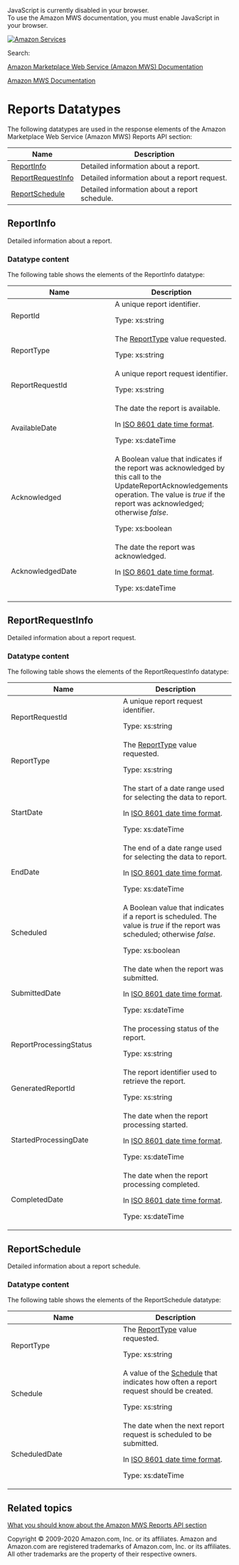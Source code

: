 <div id="MWSDX_noscript">

JavaScript is currently disabled in your browser.  
To use the Amazon MWS documentation, you must enable JavaScript in your
browser.

</div>

<div id="MWSDX_divtop">

[![Amazon
Services](https://images-na.ssl-images-amazon.com/images/G/08/mwsportal/fr_FR/amazonservices.gif "Amazon Services")](http://services.amazon.fr)

<div id="MWSDX_search">

<span id="MWSDX_searchlbl">Search:</span>

</div>

  
<span id="MWSDX_titlebar">[Amazon Marketplace Web Service (Amazon MWS)
Documentation](https://developer.amazonservices.fr/gp/mws/docs.html)</span>

</div>

<div id="MWSDX_divbottom">

<div id="MWSDX_divleft">

<div id="MWSDX_toc">

</div>

</div>

<div id="MWSDX_divright">

<div id="MWSDX_content">

<span id="MWSDX_breadcrumbs">[Amazon MWS
Documentation](https://developer.amazonservices.fr/gp/mws/docs.html)</span>

<div id="Reports_Datatypes" class="nested0">

# Reports Datatypes

<div class="body">

The following datatypes are used in the response elements of the <span
class="ph">Amazon Marketplace Web Service (Amazon MWS)</span> <span
class="ph">Reports API section</span>:

<div class="tablenoborder">

| Name                                                                                                                 | Description                                                           |
|----------------------------------------------------------------------------------------------------------------------|-----------------------------------------------------------------------|
| <a href="#ReportInfo" class="xref" title="Detailed information about a report.">ReportInfo</a>                       | <span class="ph">Detailed information about a report.</span>          |
| <a href="#ReportRequestInfo" class="xref" title="Detailed information about a report request.">ReportRequestInfo</a> | <span class="ph">Detailed information about a report request.</span>  |
| <a href="#ReportSchedule" class="xref" title="Detailed information about a report schedule.">ReportSchedule</a>      | <span class="ph">Detailed information about a report schedule.</span> |

</div>

</div>

<div id="ReportInfo" class="topic nested1">

## ReportInfo

<div class="body">

<span class="ph">Detailed information about a report.</span>

<div class="section">

### Datatype content

The following table shows the elements of the <span
class="keyword parmname">ReportInfo</span> datatype:

<div class="tablenoborder">

<table class="table" data-cellpadding="4" data-cellspacing="0" data-summary="" data-frame="border" data-border="1" data-rules="all">
<colgroup>
<col style="width: 50%" />
<col style="width: 50%" />
</colgroup>
<thead class="thead" data-align="left">
<tr class="header row">
<th id="d275951e193" class="entry" data-valign="top" width="50%">Name</th>
<th id="d275951e196" class="entry" data-valign="top" width="50%">Description</th>
</tr>
</thead>
<tbody class="tbody">
<tr class="odd row">
<td class="entry" data-valign="top" width="50%" headers="d275951e193 "><span class="keyword parmname">ReportId</span></td>
<td class="entry" data-valign="top" width="50%" headers="d275951e196 "><span class="ph">A unique report identifier.</span>
<p><span class="ph">Type: xs:string</span></p></td>
</tr>
<tr class="even row">
<td class="entry" data-valign="top" width="50%" headers="d275951e193 "><span class="keyword parmname">ReportType</span></td>
<td class="entry" data-valign="top" width="50%" headers="d275951e196 "><span class="ph">The <a href="Reports_ReportType.md" class="xref" title="An enumeration of the types of reports that can be requested from Amazon MWS.">ReportType</a> value requested.</span>
<p><span class="ph">Type: xs:string</span></p></td>
</tr>
<tr class="odd row">
<td class="entry" data-valign="top" width="50%" headers="d275951e193 "><span class="keyword parmname">ReportRequestId</span></td>
<td class="entry" data-valign="top" width="50%" headers="d275951e196 "><span class="ph">A unique report request identifier.</span>
<p><span class="ph">Type: xs:string</span></p></td>
</tr>
<tr class="even row">
<td class="entry" data-valign="top" width="50%" headers="d275951e193 "><span class="keyword parmname">AvailableDate</span></td>
<td class="entry" data-valign="top" width="50%" headers="d275951e196 "><span class="ph">The date the report is available.</span>
<p>In <span class="ph"><a href="../dev_guide/DG_ISO8601.md" class="xref">ISO 8601 date time format</a></span>.</p>
<p><span class="ph">Type: xs:dateTime</span></p></td>
</tr>
<tr class="odd row">
<td class="entry" data-valign="top" width="50%" headers="d275951e193 "><span class="keyword parmname">Acknowledged</span></td>
<td class="entry" data-valign="top" width="50%" headers="d275951e196 ">A Boolean value that indicates if the report was acknowledged by this call to the <span class="keyword apiname">UpdateReportAcknowledgements</span> operation. The value is <var class="keyword varname">true</var> if the report was acknowledged; otherwise <var class="keyword varname">false</var>.
<p><span class="ph">Type: xs:boolean</span></p></td>
</tr>
<tr class="even row">
<td class="entry" data-valign="top" width="50%" headers="d275951e193 "><span class="keyword parmname">AcknowledgedDate</span></td>
<td class="entry" data-valign="top" width="50%" headers="d275951e196 ">The date the report was acknowledged.
<p>In <span class="ph"><a href="../dev_guide/DG_ISO8601.md" class="xref">ISO 8601 date time format</a></span>.</p>
<p><span class="ph">Type: xs:dateTime</span></p></td>
</tr>
</tbody>
</table>

</div>

</div>

</div>

</div>

<div id="ReportRequestInfo" class="topic nested1">

## ReportRequestInfo

<div class="body">

<span class="ph">Detailed information about a report request.</span>

<div class="section">

### Datatype content

The following table shows the elements of the <span
class="keyword parmname">ReportRequestInfo</span> datatype:

<div class="tablenoborder">

<table class="table" data-cellpadding="4" data-cellspacing="0" data-summary="" data-frame="border" data-border="1" data-rules="all">
<colgroup>
<col style="width: 50%" />
<col style="width: 50%" />
</colgroup>
<thead class="thead" data-align="left">
<tr class="header row">
<th id="d275951e410" class="entry" data-valign="top" width="50%">Name</th>
<th id="d275951e413" class="entry" data-valign="top" width="50%">Description</th>
</tr>
</thead>
<tbody class="tbody">
<tr class="odd row">
<td class="entry" data-valign="top" width="50%" headers="d275951e410 "><span class="keyword parmname">ReportRequestId</span></td>
<td class="entry" data-valign="top" width="50%" headers="d275951e413 "><span class="ph">A unique report request identifier.</span>
<p><span class="ph">Type: xs:string</span></p></td>
</tr>
<tr class="even row">
<td class="entry" data-valign="top" width="50%" headers="d275951e410 "><span class="keyword parmname">ReportType</span></td>
<td class="entry" data-valign="top" width="50%" headers="d275951e413 "><span class="ph">The <a href="Reports_ReportType.md" class="xref" title="An enumeration of the types of reports that can be requested from Amazon MWS.">ReportType</a> value requested.</span>
<p><span class="ph">Type: xs:string</span></p></td>
</tr>
<tr class="odd row">
<td class="entry" data-valign="top" width="50%" headers="d275951e410 "><span class="keyword parmname">StartDate</span></td>
<td class="entry" data-valign="top" width="50%" headers="d275951e413 "><span class="ph">The start of a date range used for selecting the data to report.</span>
<p>In <span class="ph"><a href="../dev_guide/DG_ISO8601.md" class="xref">ISO 8601 date time format</a></span>.</p>
<p><span class="ph">Type: xs:dateTime</span></p></td>
</tr>
<tr id="ReportRequestInfo__resp_EndDate" class="even row">
<td class="entry" data-valign="top" width="50%" headers="d275951e410 "><span class="keyword parmname">EndDate</span></td>
<td class="entry" data-valign="top" width="50%" headers="d275951e413 "><span class="ph">The end of a date range used for selecting the data to report.</span>
<p>In <span class="ph"><a href="../dev_guide/DG_ISO8601.md" class="xref">ISO 8601 date time format</a></span>.</p>
<p><span class="ph">Type: xs:dateTime</span></p></td>
</tr>
<tr class="odd row">
<td class="entry" data-valign="top" width="50%" headers="d275951e410 "><span class="keyword parmname">Scheduled</span></td>
<td class="entry" data-valign="top" width="50%" headers="d275951e413 "><span class="ph">A Boolean value that indicates if a report is scheduled. The value is <var class="keyword varname">true</var> if the report was scheduled; otherwise <var class="keyword varname">false</var>.</span>
<p><span class="ph">Type: xs:boolean</span></p></td>
</tr>
<tr class="even row">
<td class="entry" data-valign="top" width="50%" headers="d275951e410 "><span class="keyword parmname">SubmittedDate</span></td>
<td class="entry" data-valign="top" width="50%" headers="d275951e413 "><span class="ph">The date when the report was submitted.</span>
<p>In <span class="ph"><a href="../dev_guide/DG_ISO8601.md" class="xref">ISO 8601 date time format</a></span>.</p>
<p><span class="ph">Type: xs:dateTime</span></p></td>
</tr>
<tr class="odd row">
<td class="entry" data-valign="top" width="50%" headers="d275951e410 "><span class="keyword parmname">ReportProcessingStatus</span></td>
<td class="entry" data-valign="top" width="50%" headers="d275951e413 "><span class="ph">The processing status of the report.</span>
<p><span class="ph">Type: xs:string</span></p></td>
</tr>
<tr class="even row">
<td class="entry" data-valign="top" width="50%" headers="d275951e410 "><span class="keyword parmname">GeneratedReportId</span></td>
<td class="entry" data-valign="top" width="50%" headers="d275951e413 ">The report identifier used to retrieve the report.
<p><span class="ph">Type: xs:string</span></p></td>
</tr>
<tr class="odd row">
<td class="entry" data-valign="top" width="50%" headers="d275951e410 "><span class="keyword parmname">StartedProcessingDate</span></td>
<td class="entry" data-valign="top" width="50%" headers="d275951e413 ">The date when the report processing started.
<p>In <span class="ph"><a href="../dev_guide/DG_ISO8601.md" class="xref">ISO 8601 date time format</a></span>.</p>
<p><span class="ph">Type: xs:dateTime</span></p></td>
</tr>
<tr class="even row">
<td class="entry" data-valign="top" width="50%" headers="d275951e410 "><span class="keyword parmname">CompletedDate</span></td>
<td class="entry" data-valign="top" width="50%" headers="d275951e413 ">The date when the report processing completed.
<p>In <span class="ph"><a href="../dev_guide/DG_ISO8601.md" class="xref">ISO 8601 date time format</a></span>.</p>
<p><span class="ph">Type: xs:dateTime</span></p></td>
</tr>
</tbody>
</table>

</div>

</div>

</div>

</div>

<div id="ReportSchedule" class="topic nested1">

## ReportSchedule

<div class="body">

<span class="ph">Detailed information about a report schedule.</span>

<div class="section">

### Datatype content

The following table shows the elements of the <span
class="keyword parmname">ReportSchedule</span> datatype:

<div class="tablenoborder">

<table class="table" data-cellpadding="4" data-cellspacing="0" data-summary="" data-frame="border" data-border="1" data-rules="all">
<colgroup>
<col style="width: 50%" />
<col style="width: 50%" />
</colgroup>
<thead class="thead" data-align="left">
<tr class="header row">
<th id="d275951e712" class="entry" data-valign="top" width="50%">Name</th>
<th id="d275951e715" class="entry" data-valign="top" width="50%">Description</th>
</tr>
</thead>
<tbody class="tbody">
<tr class="odd row">
<td class="entry" data-valign="top" width="50%" headers="d275951e712 "><span class="keyword parmname">ReportType</span></td>
<td class="entry" data-valign="top" width="50%" headers="d275951e715 "><span class="ph">The <a href="Reports_ReportType.md" class="xref" title="An enumeration of the types of reports that can be requested from Amazon MWS.">ReportType</a> value requested.</span>
<p><span class="ph">Type: xs:string</span></p></td>
</tr>
<tr class="even row">
<td class="entry" data-valign="top" width="50%" headers="d275951e712 "><span class="keyword parmname">Schedule</span></td>
<td class="entry" data-valign="top" width="50%" headers="d275951e715 "><span class="ph">A value of the <a href="Reports_Schedule.md" class="xref" title="An enumeration of the units of time that reports can be requested.">Schedule</a> that indicates how often a report request should be created.</span>
<p><span class="ph">Type: xs:string</span></p></td>
</tr>
<tr class="odd row">
<td class="entry" data-valign="top" width="50%" headers="d275951e712 "><span class="keyword parmname">ScheduledDate</span></td>
<td class="entry" data-valign="top" width="50%" headers="d275951e715 "><span class="ph">The date when the next report request is scheduled to be submitted.</span>
<p>In <span class="ph"><a href="../dev_guide/DG_ISO8601.md" class="xref">ISO 8601 date time format</a></span>.</p>
<p><span class="ph">Type: xs:dateTime</span></p></td>
</tr>
</tbody>
</table>

</div>

</div>

</div>

</div>

<div id="RelatedActions" class="topic nested1">

## Related topics

<div class="body">

<a href="../reports/Reports_Overview.md" class="xref">What you should know about the Amazon MWS Reports API section</a>

</div>

</div>

</div>

<div id="MWSDX_footer">

Copyright © 2009-2020 Amazon.com, Inc. or its affiliates. Amazon and
Amazon.com are registered trademarks of Amazon.com, Inc. or its
affiliates. All other trademarks are the property of their respective
owners.

</div>

</div>

</div>

<div style="clear: both;">

</div>

</div>
